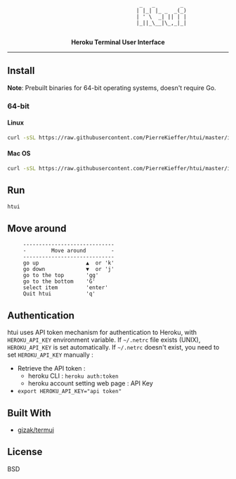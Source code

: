 

```
                                          _   _        _ 
                                         | |_| |_ _  _(_)                 
                                         | ' \  _| || | |
                                         |_||_\__|\_,_|_|
                                    
```
<div align="center">

**Heroku Terminal User Interface**


<!-- <img src="" /> -->


</div>

---



## Install 

**Note**: Prebuilt binaries for 64-bit operating systems, doesn't require Go.

### 64-bit
#### Linux 
```bash 
curl -sSL https://raw.githubusercontent.com/PierreKieffer/htui/master/install/install_htui64.sh | bash
```
#### Mac OS 
```bash 
curl -sSL https://raw.githubusercontent.com/PierreKieffer/htui/master/install/install_htui64_osx.sh | bash
```

## Run 
```bash
htui
```

## Move around
```
     -----------------------------
     -        Move around        -
     -----------------------------
     go up               ▲  or 'k'
     go down             ▼  or 'j'
     go to the top       'gg'
     go to the bottom    'G'
     select item         'enter'
     Quit htui           'q'
```

## Authentication 
htui uses API token mechanism for authentication to Heroku, with `HEROKU_API_KEY` environment variable. 
If `~/.netrc` file exists (UNIX), `HEROKU_API_KEY` is set automatically. 
If `~/.netrc` doesn't exist, you need to set `HEROKU_API_KEY` manually : 
- Retrieve the API token : 
  - heroku CLI : `heroku auth:token`
  - heroku account setting web page : API Key
- `export HEROKU_API_KEY="api token"` 


## Built With

- [gizak/termui](https://github.com/gizak/termui)


## License 
BSD




